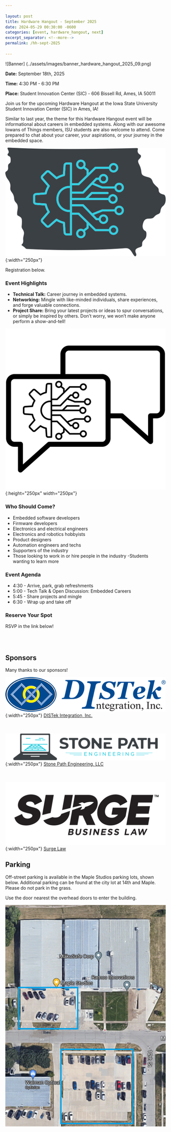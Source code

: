 ```yaml
---

layout: post
title: Hardware Hangout - September 2025
date: 2024-05-29 00:30:00 -0600
categories: [event, hardware_hangout, next]
excerpt_separator: <!--more-->
permalink: /hh-sept-2025

---
```


![Banner] (../assets/images/banner_hardware_hangout_2025_09.png)

**Date:**  September 18th, 2025

**Time:**  4:30 PM - 6:30 PM

**Place:** Student Innovation Center (SIC) - 606 Bissell Rd, Ames, IA 50011

Join us for the upcoming Hardware Hangout at the Iowa State University Student Innovation Center (SIC) in Ames, IA!

Similar to last year, the theme for this Hardware Hangout event will be informational about careers in embedded systems. Along with our awesome Iowans of Things members, ISU students are also welcome to attend. Come prepared to chat about your career, your aspirations, or your journey in the embedded space. 

![Logo](/assets/images/iowans_of_things.png){:width="250px"}

Registration below.

<!--more-->  
<!--the above "comment" tells the main page where to put the break-->

### Event Highlights

- **Technical Talk:** Career journey in embedded systems. 
- **Networking:** Mingle with like-minded individuals, share experiences, and forge valuable connections.
- **Project Share:** Bring your latest projects or ideas to spur conversations, or simply be inspired by others. Don’t worry, we won’t make anyone perform a show-and-tell!

![Icon](/assets/images/icon_hardware_hangout.png){:height="250px" width="250px"}

### Who Should Come?

- Embedded software developers
- Firmware developers
- Electronics and electrical engineers
- Electronics and robotics hobbyists
- Product designers
- Automation engineers and techs
- Supporters of the industry
- Those looking to work in or hire people in the industry
-Students wanting to learn more

### Event Agenda

- 4:30 - Arrive, park, grab refreshments
- 5:00 - Tech Talk & Open Discussion: Embedded Careers
- 5:45 - Share projects and mingle
- 6:30 - Wrap up and take off

### Reserve Your Spot

RSVP in the link below!
<script charset="utf-8" type="text/javascript" src="//js.hsforms.net/forms/embed/v2.js"></script> 
<script>
  hbspt.forms.create({
    portalId: "48052701",
    formId: "46948ec1-113a-4baf-8b59-1a30f45a5523",
    region: "na1"
  });
</script>

<br /><br />

## Sponsors

Many thanks to our sponsors!

![DISTek Logo](/assets/images/DISTek_Logo.png){:width="250px"}
[DISTek Integration, Inc.](https://distek.com/)

<br /><br />
![SPE Logo](/assets/images/logo_stonepath_horiz.png){:width="250px"}
[Stone Path Engineering, LLC](https://stonepathengineering.com/)

<br /><br />
![Surge Logo](../assets/images/surge-tm-logo-black-on-trans.png){:width="250px"}
[Surge Law](https://surge.law/)

## Parking 

Off-street parking is available in the Maple Studios parking lots, shown below. Additional parking can be found at the city lot at 14th and Maple. Please do not park in the grass. 

Use the door nearest the overhead doors to enter the building.

![Parking Image](../assets/images/maple_studios_parking.png)